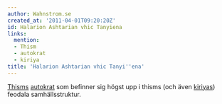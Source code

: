 ```yaml
---
author: Wahnstrom.se
created_at: '2011-04-01T09:20:20Z'
id: Halarion Ashtarian vhic Tanyiena
links:
  mention:
  - Thism
  - autokrat
  - kiriya
title: 'Halarion Ashtarian vhic Tanyi''ena'
---
```


[Thisms][] [autokrat] som befinner sig högst upp i thisms (och även [kiriyas]) feodala
samhällsstruktur.

  [Thisms]: Thism
  [autokrat]: autokrat
  [kiriyas]: kiriya
